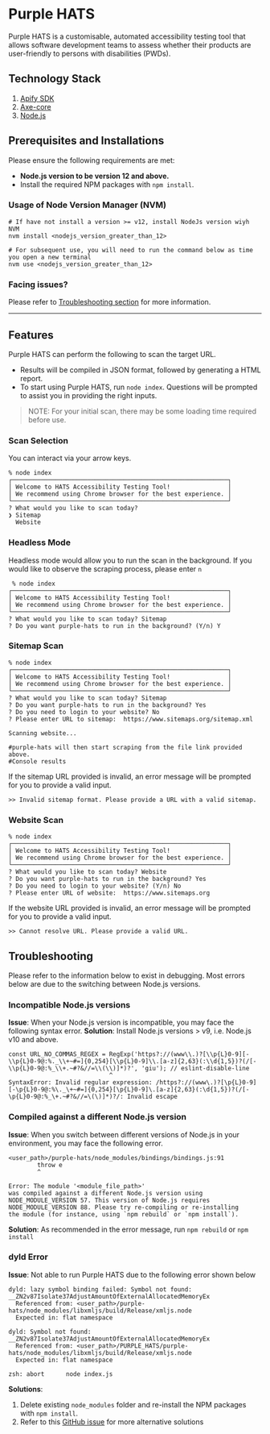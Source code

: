 # Purple HATS
Purple HATS is a customisable, automated accessibility testing tool that allows software development teams to assess whether their products are user-friendly to persons with disabilities (PWDs).

## Technology Stack
1. [Apify SDK](https://sdk.apify.com/)
2. [Axe-core](https://github.com/dequelabs/axe-core)
3. [Node.js](https://Node.js.org/en/)

## Prerequisites and Installations
Please ensure the following requirements are met:
- **Node.js version to be version 12 and above.**
- Install the required NPM packages with `npm install`.

### Usage of Node Version Manager (NVM)
```shell
# If have not install a version >= v12, install NodeJs version wiyh NVM
nvm install <nodejs_version_greater_than_12>

# For subsequent use, you will need to run the command below as time you open a new terminal
nvm use <nodejs_version_greater_than_12>
```

### Facing issues?
Please refer to [Troubleshooting section](#troubleshooting) for more information.

---

## Features
Purple HATS can perform the following to scan the target URL.
- Results will be compiled in JSON format, followed by generating a HTML report.
- To start using Purple HATS, run `node index`. Questions will be prompted to assist you in providing the right inputs.

> NOTE: For your initial scan, there may be some loading time required before use.

### Scan Selection
You can interact via your arrow keys.
```shell
% node index
┌────────────────────────────────────────────────────────────┐
│ Welcome to HATS Accessibility Testing Tool!                │
│ We recommend using Chrome browser for the best experience. │
└────────────────────────────────────────────────────────────┘
? What would you like to scan today?
❯ Sitemap
  Website
```

### Headless Mode
Headless mode would allow you to run the scan in the background. If you would like to observe the scraping process, please enter `n`
```shell
 % node index
┌────────────────────────────────────────────────────────────┐
│ Welcome to HATS Accessibility Testing Tool!                │
│ We recommend using Chrome browser for the best experience. │
└────────────────────────────────────────────────────────────┘
? What would you like to scan today? Sitemap
? Do you want purple-hats to run in the background? (Y/n) Y
```

### Sitemap Scan
```shell
% node index
┌────────────────────────────────────────────────────────────┐
│ Welcome to HATS Accessibility Testing Tool!                │
│ We recommend using Chrome browser for the best experience. │
└────────────────────────────────────────────────────────────┘
? What would you like to scan today? Sitemap
? Do you want purple-hats to run in the background? Yes
? Do you need to login to your website? No
? Please enter URL to sitemap:  https://www.sitemaps.org/sitemap.xml

Scanning website...

#purple-hats will then start scraping from the file link provided above.
#Console results

```

If the sitemap URL provided is invalid, an error message will be prompted for you to provide a valid input.
```shell
>> Invalid sitemap format. Please provide a URL with a valid sitemap.
```


### Website Scan
```shell
% node index
┌────────────────────────────────────────────────────────────┐
│ Welcome to HATS Accessibility Testing Tool!                │
│ We recommend using Chrome browser for the best experience. │
└────────────────────────────────────────────────────────────┘
? What would you like to scan today? Website
? Do you want purple-hats to run in the background? Yes
? Do you need to login to your website? (Y/n) No
? Please enter URL of website:  https://www.sitemaps.org
```

If the website URL provided is invalid, an error message will be prompted for you to provide a valid input.
```shell
>> Cannot resolve URL. Please provide a valid URL.
```


## Troubleshooting
Please refer to the information below to exist in debugging. Most errors below are due to the switching between Node.js versions.

### Incompatible Node.js versions
**Issue**: When your Node.js version is incompatible, you may face the following syntax error.
**Solution**: Install Node.js versions > v9, i.e. Node.js v10 and above.
```shell
const URL_NO_COMMAS_REGEX = RegExp('https?://(www\\.)?[\\p{L}0-9][-\\p{L}0-9@:%._\\+~#=]{0,254}[\\p{L}0-9]\\.[a-z]{2,63}(:\\d{1,5})?(/[-\\p{L}0-9@:%_\\+.~#?&//=\\(\\)]*)?', 'giu'); // eslint-disable-line
                            ^
SyntaxError: Invalid regular expression: /https?://(www\.)?[\p{L}0-9][-\p{L}0-9@:%\._\+~#=]{0,254}[\p{L}0-9]\.[a-z]{2,63}(:\d{1,5})?(/[-\p{L}0-9@:%_\+.~#?&//=\(\)]*)?/: Invalid escape
```

### Compiled against a different Node.js version
**Issue**: When you switch between different versions of Node.js in your environment, you may face the following error.
```shell
<user_path>/purple-hats/node_modules/bindings/bindings.js:91
        throw e
        ^

Error: The module '<module_file_path>'
was compiled against a different Node.js version using
NODE_MODULE_VERSION 57. This version of Node.js requires
NODE_MODULE_VERSION 88. Please try re-compiling or re-installing
the module (for instance, using `npm rebuild` or `npm install`).
```
**Solution**: As recommended in the error message, run `npm rebuild` or `npm install`

### dyld Error
**Issue**: Not able to run Purple HATS due to the following error shown below
```shell
dyld: lazy symbol binding failed: Symbol not found: __ZN2v87Isolate37AdjustAmountOfExternalAllocatedMemoryEx
  Referenced from: <user_path>/purple-hats/node_modules/libxmljs/build/Release/xmljs.node
  Expected in: flat namespace

dyld: Symbol not found: __ZN2v87Isolate37AdjustAmountOfExternalAllocatedMemoryEx
  Referenced from: <user_path>/PURPLE_HATS/purple-hats/node_modules/libxmljs/build/Release/xmljs.node
  Expected in: flat namespace

zsh: abort      node index.js
```
**Solutions**:
1. Delete existing `node_modules` folder and re-install the NPM packages with `npm install`.
3. Refer to this [GitHub issue](https://github.com/fsevents/fsevents/issues/313) for more alternative solutions